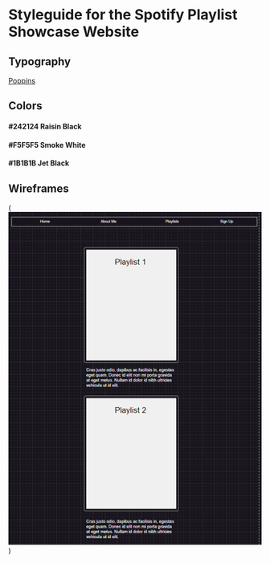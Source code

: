 # Styleguide for the Spotify Playlist Showcase Website

## Typography
[Poppins](https://fonts.google.com/specimen/Poppins)

## Colors
#### #242124 Raisin Black
#### #F5F5F5 Smoke White
#### #1B1B1B Jet Black

## Wireframes

(![alt text](Images/image.png))
